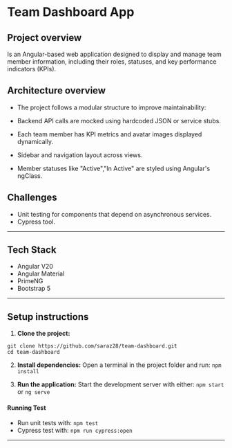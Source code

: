 # Team Dashboard App

## Project overview

Is an Angular-based web application designed to display and manage team member information, including their roles, statuses, and key performance indicators (KPIs).

## Architecture overview

- The project follows a modular structure to improve maintainability:

- Backend API calls are mocked using hardcoded JSON or service stubs.

- Each team member has KPI metrics and avatar images displayed dynamically.

- Sidebar and navigation layout across views.

- Member statuses like "Active","In Active" are styled using Angular's ngClass.

## Challenges

- Unit testing for components that depend on asynchronous services.
- Cypress tool.

---

## Tech Stack

- Angular V20
- Angular Material
- PrimeNG
- Bootstrap 5

---

## Setup instructions

1. **Clone the project:**

```
git clone https://github.com/saraz28/team-dashboard.git
cd team-dashboard
```

2. **Install dependencies:**
 Open a terminal in the project folder and run: `npm install`

3. **Run the application:**
 Start the development server with either: `npm start ` or `ng serve`

#### Running Test

- Run unit tests with: `npm test`
- Cypress test with: `npm run cypress:open`

---
